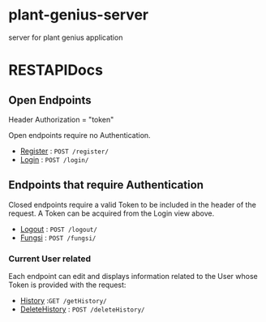 # plant-genius-server
server for plant genius application
# RESTAPIDocs

## Open Endpoints

Header Authorization = "token" 

Open endpoints require no Authentication.

* [Register](examples/users/register.md) : `POST /register/`
* [Login](examples/users/login.md) : `POST /login/`

## Endpoints that require Authentication

Closed endpoints require a valid Token to be included in the header of the
request. A Token can be acquired from the Login view above.

* [Logout](examples/users/logout.md) : `POST /logout/`
* [Fungsi](examples/fungsi/predict.md) : `POST /fungsi/`

### Current User related

Each endpoint can edit and displays information related to the User whose
Token is provided with the request:

* [History](examples/history/getHistory.md) :`GET /getHistory/`
* [DeleteHistory](examples/history/deleteHistory.md) : `POST /deleteHistory/`

